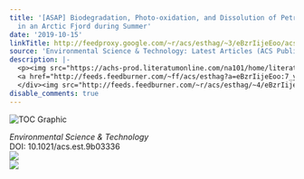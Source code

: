 ```yaml
---
title: '[ASAP] Biodegradation, Photo-oxidation, and Dissolution of Petroleum Compounds
  in an Arctic Fjord during Summer'
date: '2019-10-15'
linkTitle: http://feedproxy.google.com/~r/acs/esthag/~3/eBzrIijeEoo/acs.est.9b03336
source: 'Environmental Science & Technology: Latest Articles (ACS Publications)'
description: |-
  <p><img src="https://achs-prod.literatumonline.com/na101/home/literatum/publisher/achs/journals/content/esthag/0/esthag.ahead-of-print/acs.est.9b03336/20191015/images/medium/es9b03336_0005.gif" alt="TOC Graphic"/></p><div><cite>Environmental Science & Technology</cite></div><div>DOI: 10.1021/acs.est.9b03336</div><div class="feedflare">
  <a href="http://feeds.feedburner.com/~ff/acs/esthag?a=eBzrIijeEoo:7_yjBuUI7Y0:yIl2AUoC8zA"><img src="http://feeds.feedburner.com/~ff/acs/esthag?d=yIl2AUoC8zA" border="0"></img></a>
  </div><img src="http://feeds.feedburner.com/~r/acs/esthag/~4/eBzrIijeEoo" ...
disable_comments: true
---
```

<p><img src="https://achs-prod.literatumonline.com/na101/home/literatum/publisher/achs/journals/content/esthag/0/esthag.ahead-of-print/acs.est.9b03336/20191015/images/medium/es9b03336_0005.gif" alt="TOC Graphic"/></p><div><cite>Environmental Science & Technology</cite></div><div>DOI: 10.1021/acs.est.9b03336</div><div class="feedflare">
<a href="http://feeds.feedburner.com/~ff/acs/esthag?a=eBzrIijeEoo:7_yjBuUI7Y0:yIl2AUoC8zA"><img src="http://feeds.feedburner.com/~ff/acs/esthag?d=yIl2AUoC8zA" border="0"></img></a>
</div><img src="http://feeds.feedburner.com/~r/acs/esthag/~4/eBzrIijeEoo" ...